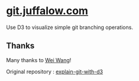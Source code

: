# [git.juffalow.com](https://git.juffalow.com)

Use D3 to visualize simple git branching operations.

## Thanks

Many thanks to [Wei Wang](https://github.com/onlywei)!

Original repository : [explain-git-with-d3](https://github.com/onlywei/explain-git-with-d3)
